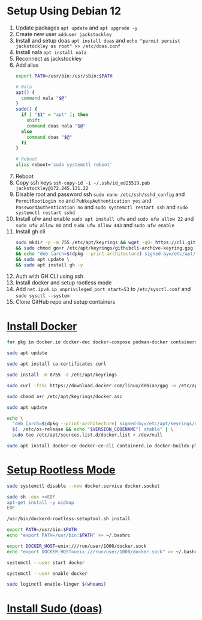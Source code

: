 # Setup Using Debian 12
1. Update packages `apt update` and `apt upgrade -y`
2. Create new user `adduser jackstockley`
3. Install and setup doas `apt install doas` and `echo "permit persist jackstockley as root" >> /etc/doas.conf`
4. Install nala `apt install nala`
5. Reconnect as jackstockley
6. Add alias 
    ```bash
   export PATH=/usr/bin:/usr/sbin:$PATH
   
    # Nala
    apt() {
      command nala "$@"
    }
    sudo() {
      if [ "$1" = "apt" ]; then
        shift
        command doas nala "$@"
      else
        command doas "$@"
      fi
    }
   
   # Reboot
   alias reboot='sudo systemctl reboot'
   ```
7. Reboot
8. Copy ssh keys `ssh-copy-id -i ~/.ssh/id_ed25519.pub jackstockley@172.245.131.22`
9. Disable root and password ssh `sudo nano /etc/ssh/sshd_config` and `PermitRootLogin no` and 
   `PubkeyAuthentication yes` and `PasswordAuthentication no` and `sudo systemctl restart ssh` and `sudo systemctl restart sshd`
10. Install ufw and enable `sudo apt install ufw` and `sudo ufw allow 22` and `sudo ufw allow 80` and `sudo ufw allow 443` 
    and `sudo ufw enable`
11. Install gh cli 
    ```bash
    sudo mkdir -p -m 755 /etc/apt/keyrings && wget -qO- https://cli.github.com/packages/githubcli-archive-keyring.gpg | sudo tee /etc/apt/keyrings/githubcli-archive-keyring.gpg > /dev/null \
    && sudo chmod go+r /etc/apt/keyrings/githubcli-archive-keyring.gpg \
    && echo "deb [arch=$(dpkg --print-architecture) signed-by=/etc/apt/keyrings/githubcli-archive-keyring.gpg] https://cli.github.com/packages stable main" | sudo tee /etc/apt/sources.list.d/github-cli.list > /dev/null \
    && sudo apt update \
    && sudo apt install gh -y
    ```
12. Auth with GH CLI using ssh
13. Install docker and setup rootless mode
14. Add `net.ipv4.ip_unprivileged_port_start=53` to `/etc/sysctl.conf` and `sudo sysctl --system`
15. Clone GitHub repo and setup containers


# [Install Docker](https://docs.docker.com/engine/install/debian/)
```bash
for pkg in docker.io docker-doc docker-compose podman-docker containerd runc; do sudo apt-get remove $pkg; done
```
```bash
sudo apt update
```
```bash
sudo apt install ca-certificates curl
```
```bash
sudo install -m 0755 -d /etc/apt/keyrings
```
```bash
sudo curl -fsSL https://download.docker.com/linux/debian/gpg -o /etc/apt/keyrings/docker.asc
```
```bash
sudo chmod a+r /etc/apt/keyrings/docker.asc
```
```bash
sudo apt update
```
```bash
echo \
  "deb [arch=$(dpkg --print-architecture) signed-by=/etc/apt/keyrings/docker.asc] https://download.docker.com/linux/debian \
  $(. /etc/os-release && echo "$VERSION_CODENAME") stable" | \
  sudo tee /etc/apt/sources.list.d/docker.list > /dev/null
```
```bash
sudo apt install docker-ce docker-ce-cli containerd.io docker-buildx-plugin docker-compose-plugin
```

# [Setup Rootless Mode](https://docs.docker.com/engine/security/rootless/#install)
```bash
sudo systemctl disable --now docker.service docker.socket
```
```bash
sudo sh -eux <<EOF
apt-get install -y uidmap
EOF
```
```bash
/usr/bin/dockerd-rootless-setuptool.sh install
```
```bash
export PATH=/usr/bin:$PATH
echo "export PATH=/usr/bin:$PATH" >> ~/.bashrc
```
```bash
export DOCKER_HOST=unix:///run/user/1000/docker.sock
echo "export DOCKER_HOST=unix:///run/user/1000/docker.sock" >> ~/.bashrc
```
```bash
systemctl --user start docker
```
```bash
systemctl --user enable docker
```
```bash
sudo loginctl enable-linger $(whoami)
```

# [Install Sudo (doas)](https://www.makeuseof.com/how-to-install-and-use-doas/)

